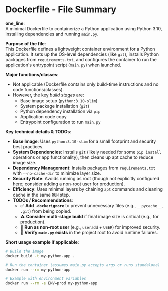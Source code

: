 # Dockerfile - File Summary

**one_line**:  
A minimal Dockerfile to containerize a Python application using Python 3.10, installing dependencies and running `main.py`.

**Purpose of the file**:  
This Dockerfile defines a lightweight container environment for a Python application. It sets up the OS-level dependencies (like `git`), installs Python packages from `requirements.txt`, and configures the container to run the application's entrypoint script (`main.py`) when launched.

**Major functions/classes**:  
- Not applicable (Dockerfile contains only build-time instructions and no code functions/classes).
- However, the key *build stages* are:
  - Base image setup (`python:3.10-slim`)
  - System package installation (`git`)
  - Python dependency installation via `pip`
  - Application code copy
  - Entrypoint configuration to run `main.py`

**Key technical details & TODOs**:  
- **Base Image**: Uses `python:3.10-slim` for a small footprint and security best practices.
- **System Dependencies**: Installs `git` (likely needed for some `pip install` operations or app functionality), then cleans up apt cache to reduce image size.
- **Dependency Management**: Installs packages from `requirements.txt` with `--no-cache-dir` to minimize layer size.
- **Security Note**: Avoids running as root (though not explicitly configured here; consider adding a non-root user for production).
- **Efficiency**: Uses minimal layers by chaining `apt` commands and cleaning cache in the same `RUN` step.
- **TODOs / Recommendations**:
  - ✅ **Add `.dockerignore`** to prevent unnecessary files (e.g., `__pycache__`, `.git`) from being copied.
  - ⚠️ **Consider multi-stage build** if final image size is critical (e.g., for production).
  - 🔐 **Run as non-root user** (e.g., `useradd` + `USER`) for improved security.
  - 🧪 **Verify `main.py` exists** in the project root to avoid runtime failures.

**Short usage example if applicable**:  
```bash
# Build the image
docker build -t my-python-app .

# Run the container (assumes main.py accepts args or runs standalone)
docker run --rm my-python-app

# Example with environment variables
docker run --rm -e ENV=prod my-python-app
```